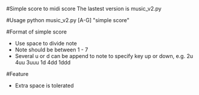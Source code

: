 #Simple score to midi score
The lastest version is music\_v2.py

#Usage
python music\_v2.py [A-G] "simple score"

#Format of simple score
- Use space to divide note
- Note should be between 1 - 7
- Several u or d can be append to note to specify key up or down, e.g. 2u 4uu 3uuu 1d 4dd 1ddd

#Feature
- Extra space is tolerated 
